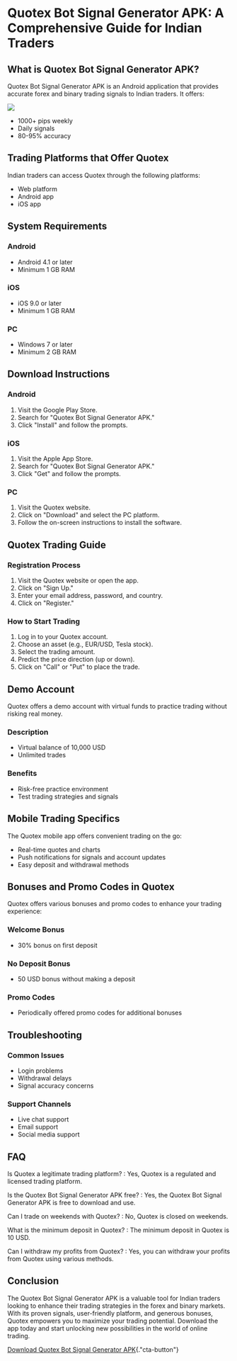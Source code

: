 # Quotex Bot Signal Generator APK: A Comprehensive Guide for Indian Traders

## What is Quotex Bot Signal Generator APK?

Quotex Bot Signal Generator APK is an Android application that provides
accurate forex and binary trading signals to Indian traders. It offers:

[![](https://static.quotex.io/files/4_en/300_250.jpg)](https://traff.sbs/brokerqxlid)

-   1000+ pips weekly
-   Daily signals
-   80-95% accuracy

## Trading Platforms that Offer Quotex

Indian traders can access Quotex through the following platforms:

-   Web platform
-   Android app
-   iOS app

## System Requirements

### Android

-   Android 4.1 or later
-   Minimum 1 GB RAM

### iOS

-   iOS 9.0 or later
-   Minimum 1 GB RAM

### PC

-   Windows 7 or later
-   Minimum 2 GB RAM

## Download Instructions

### Android

1.  Visit the Google Play Store.
2.  Search for "Quotex Bot Signal Generator APK."
3.  Click "Install" and follow the prompts.

### iOS

1.  Visit the Apple App Store.
2.  Search for "Quotex Bot Signal Generator APK."
3.  Click "Get" and follow the prompts.

### PC

1.  Visit the Quotex website.
2.  Click on "Download" and select the PC platform.
3.  Follow the on-screen instructions to install the software.

## Quotex Trading Guide

### Registration Process

1.  Visit the Quotex website or open the app.
2.  Click on "Sign Up."
3.  Enter your email address, password, and country.
4.  Click on "Register."

### How to Start Trading

1.  Log in to your Quotex account.
2.  Choose an asset (e.g., EUR/USD, Tesla stock).
3.  Select the trading amount.
4.  Predict the price direction (up or down).
5.  Click on "Call" or "Put" to place the trade.

## Demo Account

Quotex offers a demo account with virtual funds to practice trading
without risking real money.

### Description

-   Virtual balance of 10,000 USD
-   Unlimited trades

### Benefits

-   Risk-free practice environment
-   Test trading strategies and signals

## Mobile Trading Specifics

The Quotex mobile app offers convenient trading on the go:

-   Real-time quotes and charts
-   Push notifications for signals and account updates
-   Easy deposit and withdrawal methods

## Bonuses and Promo Codes in Quotex

Quotex offers various bonuses and promo codes to enhance your trading
experience:

### Welcome Bonus

-   30% bonus on first deposit

### No Deposit Bonus

-   50 USD bonus without making a deposit

### Promo Codes

-   Periodically offered promo codes for additional bonuses

## Troubleshooting

### Common Issues

-   Login problems
-   Withdrawal delays
-   Signal accuracy concerns

### Support Channels

-   Live chat support
-   Email support
-   Social media support

## FAQ

Is Quotex a legitimate trading platform?
:   Yes, Quotex is a regulated and licensed trading platform.

Is the Quotex Bot Signal Generator APK free?
:   Yes, the Quotex Bot Signal Generator APK is free to download and
    use.

Can I trade on weekends with Quotex?
:   No, Quotex is closed on weekends.

What is the minimum deposit in Quotex?
:   The minimum deposit in Quotex is 10 USD.

Can I withdraw my profits from Quotex?
:   Yes, you can withdraw your profits from Quotex using various
    methods.

## Conclusion

The Quotex Bot Signal Generator APK is a valuable tool for Indian
traders looking to enhance their trading strategies in the forex and
binary markets. With its proven signals, user-friendly platform, and
generous bonuses, Quotex empowers you to maximize your trading
potential. Download the app today and start unlocking new possibilities
in the world of online trading.

[Download Quotex Bot Signal Generator
APK](\%22https://traff.sbs/brokerqxlid\%22){."cta-button"}

